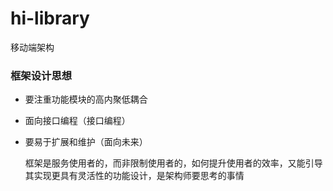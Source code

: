 # hi-library

移动端架构

###  框架设计思想

- 要注重功能模块的高内聚低耦合

- 面向接口编程（接口编程）

- 要易于扩展和维护（面向未来）

  框架是服务使用者的，而非限制使用者的，如何提升使用者的效率，又能引导其实现更具有灵活性的功能设计，是架构师要思考的事情

  